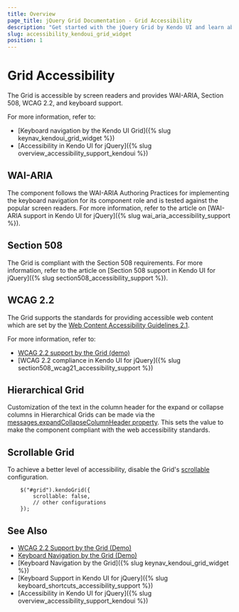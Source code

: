 ```yaml
---
title: Overview
page_title: jQuery Grid Documentation - Grid Accessibility
description: "Get started with the jQuery Grid by Kendo UI and learn about its accessibility support for WAI-ARIA, Section 508, and WCAG 2.2."
slug: accessibility_kendoui_grid_widget
position: 1
---
```


# Grid Accessibility

The Grid is accessible by screen readers and provides WAI-ARIA, Section 508, WCAG 2.2, and keyboard support.

For more information, refer to:
* [Keyboard navigation by the Kendo UI Grid]({% slug keynav_kendoui_grid_widget %})
* [Accessibility in Kendo UI for jQuery]({% slug overview_accessibility_support_kendoui %})

## WAI-ARIA

The component follows the WAI-ARIA Authoring Practices for implementing the keyboard navigation for its component role and is tested against the popular screen readers. For more information, refer to the article on [WAI-ARIA support in Kendo UI for jQuery]({% slug wai_aria_accessibility_support %}).

## Section 508

The Grid is compliant with the Section 508 requirements. For more information, refer to the article on [Section 508 support in Kendo UI for jQuery]({% slug section508_accessibility_support %}).

## WCAG 2.2

The Grid supports the standards for providing accessible web content which are set by the [Web Content Accessibility Guidelines 2.1](https://www.w3.org/TR/WCAG/).

For more information, refer to:
* [WCAG 2.2 support by the Grid (demo)](https://demos.telerik.com/kendo-ui/grid/index)
* [WCAG 2.2 compliance in Kendo UI for jQuery]({% slug section508_wcag21_accessibility_support %})

## Hierarchical Grid

Customization of the text in the column header for the expand or collapse columns in Hierarchical Grids can be made via the [messages.expandCollapseColumnHeader property](/api/javascript/dataviz/ui/chart#configuration-series.spacing). This sets the value to make the component compliant with the web accessibility standards.

## Scrollable Grid

To achieve a better level of accessibility, disable the Grid's [scrollable](/api/javascript/ui/grid/configuration/scrollable) configuration.

        $("#grid").kendoGrid({
            scrollable: false,
            // other configurations
        });

## See Also

* [WCAG 2.2 Support by the Grid (Demo)](https://demos.telerik.com/kendo-ui/grid/index)
* [Keyboard Navigation by the Grid (Demo)](https://demos.telerik.com/kendo-ui/web/grid/navigation.html)
* [Keyboard Navigation by the Grid]({% slug keynav_kendoui_grid_widget %})
* [Keyboard Support in Kendo UI for jQuery]({% slug keyboard_shortcuts_accessibility_support %})
* [Accessibility in Kendo UI for jQuery]({% slug overview_accessibility_support_kendoui %})
